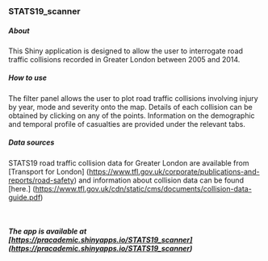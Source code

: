 ### STATS19_scanner

##### About
This Shiny application is designed to allow the user to interrogate road traffic collisions recorded in Greater London between 2005 and 2014.

##### How to use
The filter panel allows the user to plot road traffic collisions involving injury by year, mode and severity onto the map. Details of each collision can be obtained by clicking on any of the points. Information on the demographic and temporal profile of casualties are provided under the relevant tabs.

##### Data sources
STATS19 road traffic collision data for Greater London are available from [Transport for London]
(https://www.tfl.gov.uk/corporate/publications-and-reports/road-safety) and information about collision data can be found [here.] (https://www.tfl.gov.uk/cdn/static/cms/documents/collision-data-guide.pdf)

<br>

##### The app is available at [https://pracademic.shinyapps.io/STATS19_scanner] (https://pracademic.shinyapps.io/STATS19_scanner)
